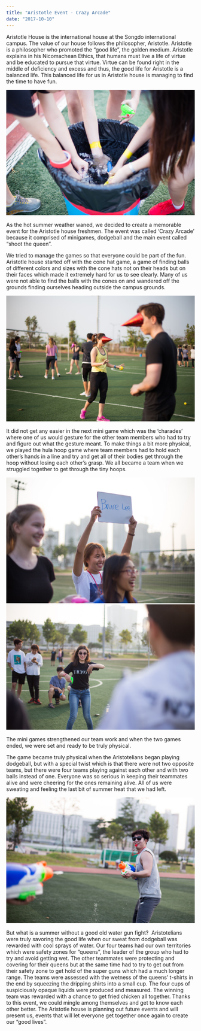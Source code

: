 ```yaml
---
title: "Aristotle Event - Crazy Arcade"
date: "2017-10-10"
---
```


Aristotle House is the international house at the Songdo international campus. The value of our house follows the philosopher, Aristotle. Aristotle is a philosopher who promoted the “good life”, the golden medium. Aristotle explains in his Nicomachean Ethics, that humans must live a life of virtue and be educated to pursue that virtue. Virtue can be found right in the middle of deficiency and excess and thus, the good life for Aristotle is a balanced life. This balanced life for us in Aristotle house is managing to find the time to have fun.

![IMG 1429 1](images/IMG_1429-1.jpg)

As the hot summer weather waned, we decided to create a memorable event for the Aristotle house freshmen. The event was called ‘Crazy Arcade’ because it comprised of minigames, dodgeball and the main event called “shoot the queen”.

We tried to manage the games so that everyone could be part of the fun. Aristotle house started off with the cone hat game, a game of finding balls of different colors and sizes with the cone hats not on their heads but on their faces which made it extremely hard for us to see clearly. Many of us were not able to find the balls with the cones on and wandered off the grounds finding ourselves heading outside the campus grounds.

![IMG 1363 1](images/IMG_1363-1.jpg)

It did not get any easier in the next mini game which was the ‘charades’ where one of us would gesture for the other team members who had to try and figure out what the gesture meant. To make things a bit more physical, we played the hula hoop game where team members had to hold each other’s hands in a line and try and get all of their bodies get through the hoop without losing each other’s grasp. We all became a team when we struggled together to get through the tiny hoops.

![IMG 1384 1](images/IMG_1384-1.jpg)![IMG 1373 1](images/IMG_1373-1.jpg)

The mini games strengthened our team work and when the two games ended, we were set and ready to be truly physical.

The game became truly physical when the Aristotelians began playing dodgeball, but with a special twist which is that there were not two opposite teams, but there were four teams playing against each other and with two balls instead of one. Everyone was so serious in keeping their teammates alive and were cheering for the ones remaining alive. All of us were sweating and feeling the last bit of summer heat that we had left.

![IMG 1446 1](images/IMG_1446-1.jpg)

But what is a summer without a good old water gun fight?  Aristotelians were truly savoring the good life when our sweat from dodgeball was rewarded with cool sprays of water. Our four teams had our own territories which were safety zones for “queens”, the leader of the group who had to try and avoid getting wet. The other teammates were protecting and covering for their queens but at the same time had to try to get out from their safety zone to get hold of the super guns which had a much longer range. The teams were assessed with the wetness of the queens’ t-shirts in the end by squeezing the dripping shirts into a small cup. The four cups of suspiciously opaque liquids were produced and measured. The winning team was rewarded with a chance to get fried chicken all together. Thanks to this event, we could mingle among themselves and get to know each other better. The Aristotle house is planning out future events and will present us, events that will let everyone get together once again to create our “good lives”.
